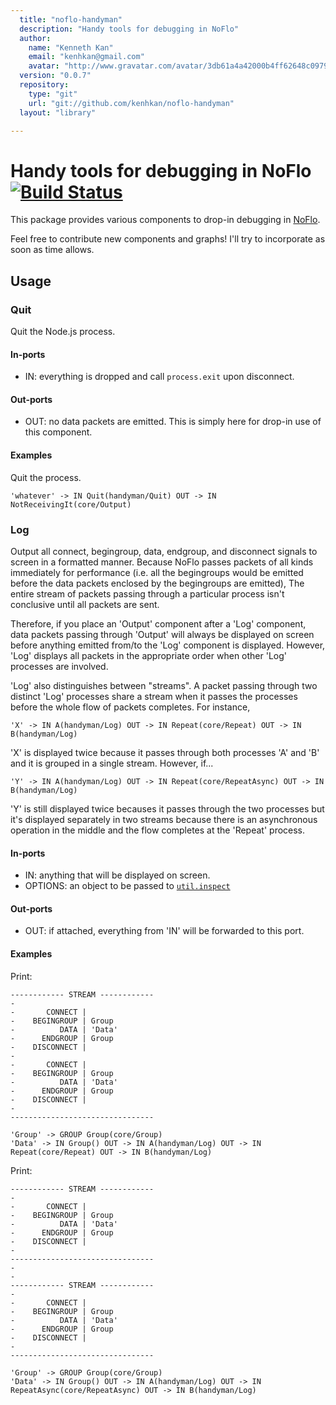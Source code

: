 ```yaml
---
  title: "noflo-handyman"
  description: "Handy tools for debugging in NoFlo"
  author: 
    name: "Kenneth Kan"
    email: "kenhkan@gmail.com"
    avatar: "http://www.gravatar.com/avatar/3db61a4a42000b4ff62648c0979e8920?s=23"
  version: "0.0.7"
  repository: 
    type: "git"
    url: "git://github.com/kenhkan/noflo-handyman"
  layout: "library"

---
```

Handy tools for debugging in NoFlo [![Build Status](https://secure.travis-ci.org/kenhkan/noflo-handyman.png?branch=master)](https://travis-ci.org/kenhkan/noflo-handyman)
===============================

This package provides various components to drop-in debugging in
[NoFlo](http://noflojs.org/).

Feel free to contribute new components and graphs! I'll try to
incorporate as soon as time allows.


Usage
-------------------------------

### Quit ###

Quit the Node.js process.

#### In-ports

  * IN: everything is dropped and call `process.exit` upon disconnect.

#### Out-ports

  * OUT: no data packets are emitted. This is simply here for drop-in
    use of this component.

#### Examples

Quit the process.

    'whatever' -> IN Quit(handyman/Quit) OUT -> IN NotReceivingIt(core/Output)


### Log ###

Output all connect, begingroup, data, endgroup, and disconnect signals
to screen in a formatted manner. Because NoFlo passes packets of all
kinds immediately for performance (i.e. all the begingroups would be
emitted before the data packets enclosed by the begingroups are
emitted), The entire stream of packets passing through a particular
process isn't conclusive until all packets are sent.

Therefore, if you place an 'Output' component after a 'Log' component,
data packets passing through 'Output' will always be displayed on screen
before anything emitted from/to the 'Log' component is displayed.
However, 'Log' displays all packets in the appropriate order when other
'Log' processes are involved.

'Log' also distinguishes between "streams". A packet passing through two
distinct 'Log' processes share a stream when it passes the processes
before the whole flow of packets completes. For instance,

    'X' -> IN A(handyman/Log) OUT -> IN Repeat(core/Repeat) OUT -> IN B(handyman/Log)

'X' is displayed twice because it passes through both processes 'A' and
'B' and it is grouped in a single stream. However, if...

    'Y' -> IN A(handyman/Log) OUT -> IN Repeat(core/RepeatAsync) OUT -> IN B(handyman/Log)

'Y' is still displayed twice becauses it passes through the two
processes but it's displayed separately in two streams because there is
an asynchronous operation in the middle and the flow completes at the
'Repeat' process.

#### In-ports

  * IN: anything that will be displayed on screen.
  * OPTIONS: an object to be passed to
    [`util.inspect`](http://nodejs.org/docs/latest/api/util.html#util_util_inspect_object_options)

#### Out-ports

  * OUT: if attached, everything from 'IN' will be forwarded to this
    port.

#### Examples

Print:
```
------------ STREAM ------------
-
-       CONNECT | 
-    BEGINGROUP | Group
-          DATA | 'Data'
-      ENDGROUP | Group
-    DISCONNECT | 
-
-       CONNECT | 
-    BEGINGROUP | Group
-          DATA | 'Data'
-      ENDGROUP | Group
-    DISCONNECT | 
-
--------------------------------
```

    'Group' -> GROUP Group(core/Group)
    'Data' -> IN Group() OUT -> IN A(handyman/Log) OUT -> IN Repeat(core/Repeat) OUT -> IN B(handyman/Log)

Print:
```
------------ STREAM ------------
-
-       CONNECT | 
-    BEGINGROUP | Group
-          DATA | 'Data'
-      ENDGROUP | Group
-    DISCONNECT | 
-
--------------------------------
-
-
------------ STREAM ------------
-
-       CONNECT | 
-    BEGINGROUP | Group
-          DATA | 'Data'
-      ENDGROUP | Group
-    DISCONNECT | 
-
--------------------------------
```

    'Group' -> GROUP Group(core/Group)
    'Data' -> IN Group() OUT -> IN A(handyman/Log) OUT -> IN RepeatAsync(core/RepeatAsync) OUT -> IN B(handyman/Log)
